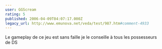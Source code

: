```yaml
---
user: GGScream
rating: 5
published: 2006-04-09T04:07:17.000Z
legacy_url: http://www.emunova.net/veda/test/987.htm#comment-4933
---
```

Le gameplay de ce jeu est sans faille je le conseille à tous les possesseurs de DS